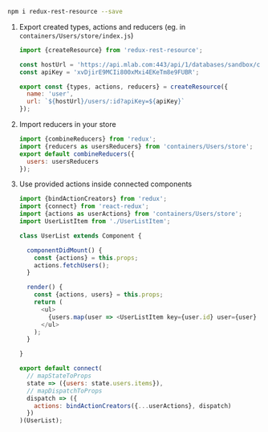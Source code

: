 ```bash
npm i redux-rest-resource --save
```

1. Export created types, actions and reducers (eg. in `containers/Users/store/index.js`)

    ```js
    import {createResource} from 'redux-rest-resource';

    const hostUrl = 'https://api.mlab.com:443/api/1/databases/sandbox/collections';
    const apiKey = 'xvDjirE9MCIi800xMxi4EKeTm8e9FUBR';

    export const {types, actions, reducers} = createResource({
      name: 'user',
      url: `${hostUrl}/users/:id?apiKey=${apiKey}`
    });
    ```

2. Import reducers in your store

    ```js
    import {combineReducers} from 'redux';
    import {reducers as usersReducers} from 'containers/Users/store';
    export default combineReducers({
      users: usersReducers
    });
    ```

3. Use provided actions inside connected components

    ```js
    import {bindActionCreators} from 'redux';
    import {connect} from 'react-redux';
    import {actions as userActions} from 'containers/Users/store';
    import UserListItem from './UserListItem';

    class UserList extends Component {

      componentDidMount() {
        const {actions} = this.props;
        actions.fetchUsers();
      }

      render() {
        const {actions, users} = this.props;
        return (
          <ul>
            {users.map(user => <UserListItem key={user.id} user={user} {...actions} />)}
          </ul>
        );
      }

    }

    export default connect(
      // mapStateToProps
      state => ({users: state.users.items}),
      // mapDispatchToProps
      dispatch => ({
        actions: bindActionCreators({...userActions}, dispatch)
      })
    )(UserList);
    ```
